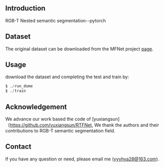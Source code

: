 ## Introduction
RGB-T Nested semantic segmentation--pytorch
 
## Dataset
The original dataset can be downloaded from the MFNet project [page](https://www.mi.t.u-tokyo.ac.jp/static/projects/mil_multispectral/).


## Usage
download the dataset and completing the test and train by:
```python
$ ./run_dome
$ ./train
```

## Acknowledgement
We advance our work based the code of [yuxiangsun]（https://github.com/yuxiangsun/RTFNet, We thank the authors and their contributions to RGB-T semantic segmentation field.

## Contact
If you have any question or need, please email me (yyyhya28@163.com).
